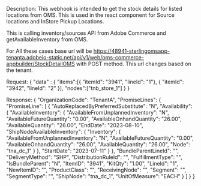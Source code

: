 Description: This webhook is intended to get the stock details for listed locations from OMS. This is used in the react component for Source locations and InStore Pickup Locations. 

This is calling inventory/sources API from Adobe Commerce and getAvailableInventory from OMS.


For All these cases base url will be https://48941-sterlingomsapp-tenanta.adobeio-static.net/api/v1/web/oms-commerce-appbuilder/StockDetailOMS with POST method. This url changes based on the tenant.

Request: {
    "data" : {
        "items":[{
        "itemId": "3941",
        "lineId": "1"},
        {
          "itemId": "3942",
          "lineId": "2"
        }],
        "nodes":["tnb_store_1"]
    }
} 

Response: {
    "OrganizationCode": "TenantA",
    "PromiseLines": {
        "PromiseLine": [
            {
                "AutoReplacedByPreferredSubstitute": "N",
                "Availability": {
                    "AvailableInventory": {
                        "AvailableFromUnplannedInventory": "N",
                        "AvailableFutureQuantity": "0.00",
                        "AvailableOnhandQuantity": "26.00",
                        "AvailableQuantity": "26.00",
                        "EndDate": "2023-08-10",
                        "ShipNodeAvailableInventory": {
                            "Inventory": {
                                "AvailableFromUnplannedInventory": "N",
                                "AvailableFutureQuantity": "0.00",
                                "AvailableOnhandQuantity": "26.00",
                                "AvailableQuantity": "26.00",
                                "Node": "tna_dc_1"
                            }
                        },
                        "StartDate": "2023-07-11"
                    }
                },
                "BundleParentLineId": "",
                "DeliveryMethod": "SHP",
                "DistributionRuleId": "",
                "FulfillmentType": "",
                "IsBundleParent": "N",
                "ItemID": "3941",
                "KitQty": "1.00",
                "LineId": "1",
                "NewItemID": "",
                "ProductClass": "",
                "ReceivingNode": "",
                "Segment": "",
                "SegmentType": "",
                "ShipNode": "tna_dc_1",
                "UnitOfMeasure": "EACH"
            }
        ]
    }
}